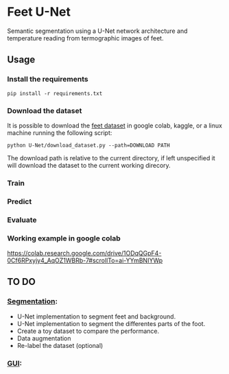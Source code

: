 # Feet U-Net

Semantic segmentation using a U-Net network architecture and temperature reading from termographic images of feet.

## Usage

### Install the requirements

```shell
pip install -r requirements.txt
```
### Download the dataset

It is possible to download the [feet dataset](https://drive.google.com/drive/folders/11a8eyrhjsk6Mh80bxv4D49j6s8khECs_?usp=sharing) in google colab, kaggle, or a linux machine running the following script:

```shell
python U-Net/download_dataset.py --path=DOWNLOAD PATH
```
The download path is relative to the current directory, if left unspecified it will download the dataset to the current working direcory.

### Train 

### Predict

### Evaluate

### Working example in google colab

https://colab.research.google.com/drive/1ODqQGpF4-0Cf6RPxyjy4_AqOZ1WBRb-7#scrollTo=ai-YYmBNIYWp


## TO DO

### [Segmentation](./U-Net):

- U-Net implementation to segment feet and background.
- U-Net implementation to segment the differentes parts of the foot.
- Create a toy dataset to compare the performance.
- Data augmentation
- Re-label the dataset (optional)

### [GUI](./GUI):
